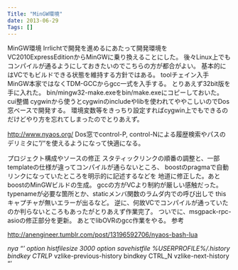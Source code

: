 ```yaml
---
Title: "MinGW環境"
date: 2013-06-29
Tags: []
---
```


MinGW環境
Irrlichtで開発を進めるにあたって開発環境をVC2010ExpressEditionからMinGWに乗り換えることにした。
後々Linux上でもコンパイルが通るようにしておきたいのでこちらの方が都合がよい。
基本的にはVCでもビルドできる状態を維持する方針ではある。
toolチェイン入手
MinGW本家ではなくTDM-GCCからgcc一式を入手する。
とりあえず32bit版を手に入れた。
bin/mingw32-make.exeをbin/make.exeにコピーしておいた。
cui整備
cygwinから使うとcygwinのincludeやlibを使われてややこしいのでDos窓ベースで開発する。
環境変数等をきっちり設定すればcygwin上でもできるのだけどやり方を忘れてしまったのでとりあえず。

http://www.nyaos.org/ Dos窓でcontrol-P,
control-Nによる履歴検索やパスのデリミタに”/“を使えるようになって快適になる。

プロジェクト構成やソースの修正
スタティックリンクの順番の調整と、一部templateの仕様が違ってコンパイルが通らないところ、
boostのpragmaで自動リンクになっていたところを明示的に記述するなどを
地道に修正した。あとboostのMinGWビルドの生成。
gccの方がVCより制約が厳しい感触だった。typenameが必要な箇所とか、staticメンバ関数のラムダ内での呼び出しで
thisキャプチャが無いエラーが出るなど。
逆に、何故VCでコンパイルが通っていたのか判らないところもあったがとりあえず作業完了。
ついでに、msgpack-rpc-asioの修正部分を更新。
あとでlibOVRのgcc作業をやる。
参考

http://anengineer.tumblr.com/post/13196592706/nyaos-bash-lua

*nya “’ option histfilesize 3000 option savehistfile
%USERPROFILE%/.history bindkey CTRL*P vzlike-previous-history bindkey
CTRL_N vzlike-next-history “’

